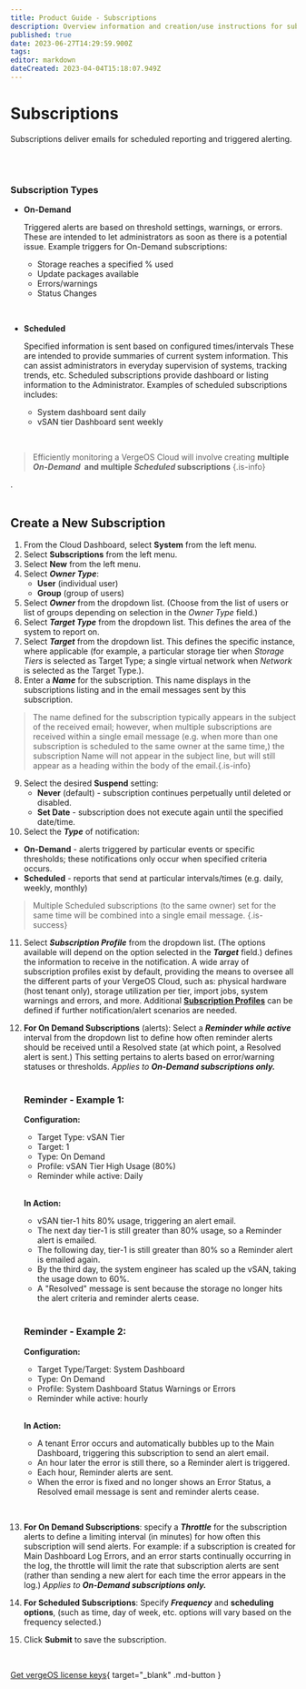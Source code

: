 ```yaml
---
title: Product Guide - Subscriptions
description: Overview information and creation/use instructions for subscriptions
published: true
date: 2023-06-27T14:29:59.900Z
tags: 
editor: markdown
dateCreated: 2023-04-04T15:18:07.949Z
---
```


# Subscriptions

Subscriptions deliver emails for scheduled reporting and triggered alerting.

<br>
<br>

### Subscription Types

- **On-Demand**

    Triggered alerts are based on threshold settings, warnings, or errors. These are intended to let administrators as soon as there is a potential issue. Example triggers for On-Demand subscriptions:

    -   Storage reaches a specified % used
    -   Update packages available
    -   Errors/warnings
    -   Status Changes

<br>

- **Scheduled**

  Specified information is sent based on configured times/intervals These are intended to provide summaries of current system information. This can assist administrators in everyday supervision of systems, tracking trends, etc. Scheduled subscriptions provide dashboard or listing information to the Administrator.  Examples of scheduled subscriptions includes:
  
     - System dashboard sent daily
     - vSAN tier Dashboard sent weekly
     
<br>

> Efficiently monitoring a VergeOS Cloud will involve creating **multiple ***On-Demand***  and multiple ***Scheduled*** subscriptions** {.is-info}

.<br>
<br>


## Create a New Subscription

1.  From the Cloud Dashboard, select **System** from the left menu.
2.  Select **Subscriptions** from the left menu.
3.  Select **New** from the left menu.
4.  Select ***Owner Type***:
    -   **User** (individual user)
    -   **Group** (group of users)
5.  Select ***Owner*** from the dropdown list. (Choose from the list of users or list of groups depending on selection in the *Owner Type* field.)
6.  Select ***Target Type*** from the dropdown list. This defines the area of the system to report on.
7.  Select ***Target*** from the dropdown list. This defines the specific instance, where applicable (for example, a particular storage tier when *Storage Tiers* is selected as Target Type; a single virtual network when *Network* is selected as the Target Type.).
8.  Enter a ***Name*** for the subscription. This name displays in the subscriptions listing and in the email messages sent by this subscription.
> The name defined for the subscription typically appears in the subject of the received email; however, when multiple subscriptions are received within a single email message (e.g. when more than one subscription is scheduled to the same owner at the same time,) the subscription Name will not appear in the subject line, but will still appear as a heading within the body of the email.{.is-info}

9.  Select the desired **Suspend** setting:
    -   **Never** (default) - subscription continues perpetually until deleted or disabled.
    -   **Set Date** - subscription does not execute again until the specified date/time.
10.  Select the ***Type*** of notification:

   -  **On-Demand** - alerts triggered by particular events or specific thresholds; these notifications only occur when specified criteria occurs.
   -   **Scheduled** - reports that send at particular intervals/times (e.g. daily, weekly, monthly) 
   
> Multiple Scheduled subscriptions (to the same owner) set for the same time will be combined into a single email message. {.is-success}
   
   
11.  Select ***Subscription Profile*** from the dropdown list. (The options available will depend on the option selected in the ***Target*** field.) defines the information to receive in the notification. A wide array of subscription profiles exist by default, providing the means to oversee all the different parts of your VergeOS Cloud, such as: physical hardware (host tenant only), storage utilization per tier, import jobs, system warnings and errors, and more. Additional [**Subscription Profiles**](/product-guide/subscriptionprofiles) can be defined if further notification/alert scenarios are needed.  

12. **For On Demand Subscriptions** (alerts): Select a ***Reminder while active*** interval from the dropdown list to define how often reminder alerts should be received until a Resolved state (at which point, a Resolved alert is sent.) This setting pertains to alerts based on error/warning statuses or thresholds. *Applies to **On-Demand subscriptions only.***  
          <br>
          
       ### Reminder - Example 1:

     **Configuration:**

     -   Target Type: vSAN Tier
     -   Target: 1
     -   Type: On Demand
     -   Profile: vSAN Tier High Usage (80%)
     -   Reminder while active: Daily
    
    <br>
  
     **In Action:**

    - vSAN tier-1 hits 80% usage, triggering an alert email.
    - The next day tier-1 is still greater than 80% usage, so a Reminder alert is emailed.
    - The following day, tier-1 is still greater than 80% so a Reminder alert is emailed again.
    - By the third day, the system engineer has scaled up the vSAN, taking the usage down to 60%.
    - A "Resolved" message is sent because the storage no longer hits the alert criteria and reminder alerts cease.
    
    <br>

    ### Reminder - Example 2:
     
    **Configuration:**
    -   Target Type/Target: System Dashboard
    -   Type: On Demand
    -   Profile: System Dashboard Status Warnings or Errors
    -   Reminder while active: hourly
    
    <br>
    
    **In Action:**

    - A tenant Error occurs and automatically bubbles up to the Main Dashboard, triggering this subscription to send an alert email.
    - An hour later the error is still there, so a Reminder alert is triggered.
    - Each hour, Reminder alerts are sent.
    - When the error is fixed and no longer shows an Error Status, a Resolved email message is sent and reminder alerts cease.


<br>
    

13. **For On Demand Subscriptions**: specify a ***Throttle*** for the subscription alerts to define a limiting interval (in minutes) for how often this subscription will send alerts. For example: if a subscription is created for Main Dashboard Log Errors, and an error starts continually occurring in the log, the throttle will limit the rate that subscription alerts are sent (rather than sending a new alert for each time the error appears in the log.) *Applies to **On-Demand subscriptions only.***


14. **For Scheduled Subscriptions**: 
Specify ***Frequency*** and **scheduling options**, (such as time, day of week, etc. options will vary based on the frequency selected.)

1.  Click **Submit** to save the subscription.

<br>

[Get vergeOS license keys](https://www.verge.io/test-drive){ target="_blank" .md-button }